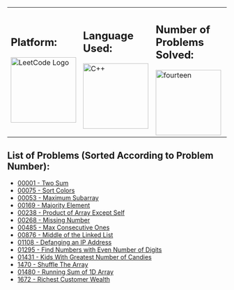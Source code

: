<table width="100%">
  <tr>
    <td>
      
## Platform: 
<img src="https://cdn.cdo.mit.edu/wp-content/uploads/sites/67/2021/01/0_zuhXdNAIUoxEem4-.png" alt="LeetCode Logo" height="150">

</td>
<td>

## Language Used: 
<img src="https://i.pinimg.com/originals/99/f8/87/99f887833c475448723d3c9ac16c179b.png" alt="C++" width="150" height="150"/> 

</td>

<td>

## Number of Problems Solved:
<img src="https://www.worldnumerology.com/images/14.png" alt="fourteen" height="150"/>
</td>
</tr>
</table>

## List of Problems (Sorted According to Problem Number): 

- [00001 - Two Sum](https://github.com/pooja-gera/Leetcode-Solutions-CPP/blob/main/00001-TwoSum)
- [00075 - Sort Colors](https://github.com/pooja-gera/Leetcode-Solutions-CPP/blob/main/00075-SortColors.cpp)
- [00053 - Maximum Subarray](https://github.com/pooja-gera/Leetcode-Solutions-CPP/blob/main/00053-MaximumSubarray.cpp)
- [00169 - Majority Element](https://github.com/pooja-gera/Leetcode-Solutions-CPP/blob/main/00169-MajorityElement.cpp)
- [00238 - Product of Array Except Self](https://github.com/pooja-gera/Leetcode-Solutions-CPP/blob/main/00238-ProductOfArrayExceptSelf.cpp)
- [00268 - Missing Number](https://github.com/pooja-gera/Leetcode-Solutions-CPP/blob/main/00268-MissingNumber.cpp)
- [00485 - Max Consecutive Ones](https://github.com/pooja-gera/Leetcode-Solutions-CPP/blob/main/00485-MaxConsecutiveOnes.cpp)
- [00876 - Middle of the Linked List](https://github.com/pooja-gera/Leetcode-Solutions-CPP/blob/main/00876-MiddleOfTheLinkedList.cpp)
- [01108 - Defanging an IP Address](https://github.com/pooja-gera/Leetcode-Solutions-CPP/blob/main/01108-DefangingAnIPAddress.cpp)
- [01295 - Find Numbers with Even Number of Digits](https://github.com/pooja-gera/Leetcode-Solutions-CPP/blob/main/01295-FindNumbersWithEvenNumberOfDigits.cpp)
- [01431 - Kids With Greatest Number of Candies](https://github.com/pooja-gera/Leetcode-Solutions-CPP/blob/main/01431-KidsWithGreatestNumberOfCandies.cpp)
- [1470 - Shuffle The Array](https://github.com/pooja-gera/Leetcode-Solutions-CPP/blob/main/01470-ShuffleTheArray.cpp)
- [01480 - Running Sum of 1D Array](https://github.com/pooja-gera/Leetcode-Solutions-CPP/blob/main/01480-RunningSumOf1DArray.cpp)
- [1672 - Richest Customer Wealth](https://github.com/pooja-gera/Leetcode-Solutions-CPP/blob/main/01672-RichestCustomerWealth.cpp)
